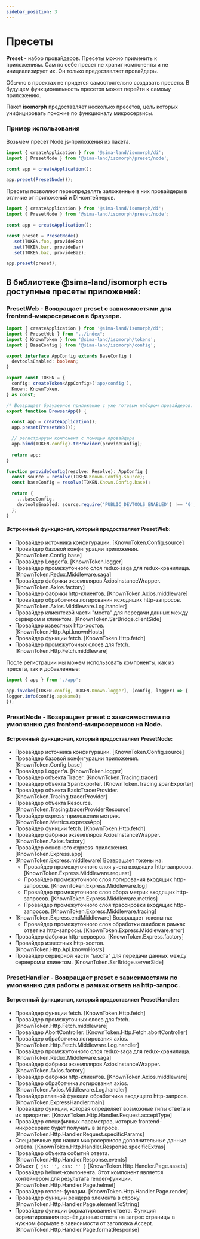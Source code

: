 ```yaml
---
sidebar_position: 3
---
```


# Пресеты

**Preset** - набор провайдеров. Пресеты можно применить к приложениям. Сам по себе пресет не хранит компоненты и не инициализирует их. Он только предоставляет провайдеры.

Обычно в проектах не придется самостоятельно создавать пресеты. В будущем функциональность пресетов может перейти к самому приложению.

Пакет **isomorph** предоставляет несколько пресетов, цель которых унифицировать похожие по функционалу микросервисы.

### Пример использования

Возьмем пресет Node.js-приложения из пакета.

```ts
import { createApplication } from '@sima-land/isomorph/di';
import { PresetNode } from '@sima-land/isomorph/preset/node';

const app = createApplication();

app.preset(PresetNode());
```

Пресеты позволяют переопределять заложенные в них провайдеры в отличие от приложений и DI-контейнеров.

```ts
import { createApplication } from '@sima-land/isomorph/di';
import { PresetNode } from '@sima-land/isomorph/preset/node';

const app = createApplication();

const preset = PresetNode()
  .set(TOKEN.foo, provideFoo)
  .set(TOKEN.bar, provideBar)
  .set(TOKEN.baz, provideBaz);

app.preset(preset);
```
## В библиотеке @sima-land/isomorph есть доступные пресеты приложений:

### PresetWeb - Возвращает preset с зависимостями для frontend-микросервисов в браузере.

```ts title="app.ts"
import { createApplication } from '@sima-land/isomorph/di';
import { PresetWeb } from "../index";
import { KnownToken } from '@sima-land/isomorph/tokens';
import { BaseConfig } from '@sima-land/isomorph/config';

export interface AppConfig extends BaseConfig {
  devtoolsEnabled: boolean;
}

export const TOKEN = {
  config: createToken<AppConfig>('app/config'),
  Known: KnownToken,
} as const;

/* Возвращает браузерное приложение с уже готовым набором провайдеров. */
export function BrowserApp() {

  const app = createApplication();
  app.preset(PresetWeb());

  // регистрируем компонент с помощью провайдера
  app.bind(TOKEN.config).toProvider(provideConfig);
  
  return app;
}

function provideConfig(resolve: Resolve): AppConfig {
  const source = resolve(TOKEN.Known.Config.source);
  const baseConfig = resolve(TOKEN.Known.Config.base);

  return {
    ...baseConfig,
    devtoolsEnabled: source.require('PUBLIC_DEVTOOLS_ENABLED') !== '0',
  };
}
```
#### Встроенный функционал, который предоставляет PresetWeb:
* Провайдер источника конфигурации. [KnownToken.Config.source]
* Провайдер базовой конфигурации приложения. [KnownToken.Config.base]
* Провайдер Logger'а. [KnownToken.logger]
* Провайдер промежуточного слоя redux-saga для redux-хранилища. [KnownToken.Redux.Middleware.saga]
* Провайдер фабрики экземпляров AxiosInstanceWrapper. [KnownToken.Axios.factory]
* Провайдер фабрики http-клиентов. [KnownToken.Axios.middleware]
* Провайдер обработчика логирования исходящих http-запросов. [KnownToken.Axios.Middleware.Log.handler]
* Провайдер клиентской части "моста" для передачи данных между сервером и клиентом. [KnownToken.SsrBridge.clientSide]
* Провайдер известных http-хостов. [KnownToken.Http.Api.knownHosts]
* Провайдер функции fetch. [KnownToken.Http.fetch]
* Провайдер промежуточных слоев для fetch. [KnownToken.Http.Fetch.middleware]

После регистрации мы можем использовать компоненты, как из пресета, так и добавленные:

```ts title="index.ts"
import { app } from './app';

app.invoke([TOKEN.config, TOKEN.Known.logger], (config, logger) => {
logger.info(config.appName);
});
```

### PresetNode - Возвращает preset с зависимостями по умолчанию для frontend-микросервисов на Node.
#### Встроенный функционал, который предоставляет PresetNode:
* Провайдер источника конфигурации. [KnownToken.Config.source]
* Провайдер базовой конфигурации приложения. [KnownToken.Config.base]
* Провайдер Logger'а. [KnownToken.logger]
* Провайдер объекта Tracer. [KnownToken.Tracing.tracer]
* Провайдер объекта SpanExporter. [KnownToken.Tracing.spanExporter]
* Провайдер объекта BasicTracerProvider. [KnownToken.Tracing.tracerProvider]
* Провайдер объекта Resource. [KnownToken.Tracing.tracerProviderResource]
* Провайдер express-приложения метрик. [KnownToken.Metrics.expressApp]
* Провайдер функции fetch. [KnownToken.Http.fetch]
* Провайдер фабрики экземпляров AxiosInstanceWrapper. [KnownToken.Axios.factory]
* Провайдер основного express-приложения. [KnownToken.Express.app]
* [KnownToken.Express.middleware] Возвращает токены на:
  * Провайдер промежуточного слоя учета входящих http-запросов. [KnownToken.Express.Middleware.request]
  * Провайдер промежуточного слоя логирования входящих http-запросов. [KnownToken.Express.Middleware.log]
  * Провайдер промежуточного слоя сбора метрик входящих http-запросов. [KnownToken.Express.Middleware.metrics]
  * Провайдер промежуточного слоя трассировки входящих http-запросов. [KnownToken.Express.Middleware.tracing]
* [KnownToken.Express.endMiddleware] Возвращает токены на:
  * Провайдер промежуточного слоя обработки ошибок в рамках ответ на http-запросы. [KnownToken.Express.Middleware.error]
* Провайдер фабрики http-серверов. [KnownToken.Express.factory]
* Провайдер известных http-хостов. [KnownToken.Http.Api.knownHosts]
* Провайдер серверной части "моста" для передачи данных между сервером и клиентом. [KnownToken.SsrBridge.serverSide]

### PresetHandler - Возвращает preset с зависимостями по умолчанию для работы в рамках ответа на http-запрос.
#### Встроенный функционал, который предоставляет PresetHandler:
* Провайдер функции fetch. [KnownToken.Http.fetch]
* Провайдер промежуточных слоев для fetch. [KnownToken.Http.Fetch.middleware]
* Провайдер AbortController. [KnownToken.Http.Fetch.abortController]
* Провайдер обработчика логирования axios. [KnownToken.Http.Fetch.Middleware.Log.handler]
* Провайдер промежуточного слоя redux-saga для redux-хранилища. [KnownToken.Redux.Middleware.saga]
* Провайдер фабрики экземпляров AxiosInstanceWrapper. [KnownToken.Axios.factory]
* Провайдер фабрики http-клиентов. [KnownToken.Axios.middleware]
* Провайдер обработчика логирования axios. [KnownToken.Axios.Middleware.Log.handler]
* Провайдер главной функции обработчика входящего http-запроса. [KnownToken.ExpressHandler.main]
* Провайдер функции, которая определяет возможные типы ответа и их приоритет. [KnownToken.Http.Handler.Request.acceptType]
* Провайдер специфичных параметров, которые frontend-микросервис будет получать в запросе. [KnownToken.Http.Handler.Request.specificParams]
* Специфичные для наших микросервисов дополнительные данные ответа. [KnownToken.Http.Handler.Response.specificExtras]
* Провайдер объекта событий ответа. [KnownToken.Http.Handler.Response.events]
* Объект `{ js: '', css: '' }` [KnownToken.Http.Handler.Page.assets]
* Провайдер helmet-компонента. Этот компонент является контейнером для результата render-функции. [KnownToken.Http.Handler.Page.helmet]
* Провайдер render-функции. [KnownToken.Http.Handler.Page.render]
* Провайдер функции рендера элемента в строку. [KnownToken.Http.Handler.Page.elementToString]
* Провайдер функции форматирования ответа. Функция форматирования вернёт данные ответа на запрос страницы в нужном формате в зависимости от заголовка Accept. [KnownToken.Http.Handler.Page.formatResponse]
